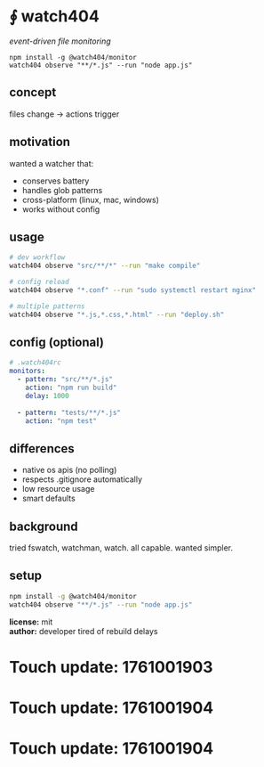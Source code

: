 # ∮ watch404

*event-driven file monitoring*

```
npm install -g @watch404/monitor
watch404 observe "**/*.js" --run "node app.js"
```

## concept
files change → actions trigger

## motivation
wanted a watcher that:
- conserves battery
- handles glob patterns
- cross-platform (linux, mac, windows)
- works without config

## usage
```bash
# dev workflow
watch404 observe "src/**/*" --run "make compile"

# config reload
watch404 observe "*.conf" --run "sudo systemctl restart nginx"

# multiple patterns
watch404 observe "*.js,*.css,*.html" --run "deploy.sh"
```

## config (optional)
```yaml
# .watch404rc
monitors:
  - pattern: "src/**/*.js"
    action: "npm run build"
    delay: 1000
    
  - pattern: "tests/**/*.js"
    action: "npm test"
```
    
## differences
- native os apis (no polling)
- respects .gitignore automatically
- low resource usage
- smart defaults

## background
tried fswatch, watchman, watch. all capable.
wanted simpler.

## setup
```bash
npm install -g @watch404/monitor
watch404 observe "**/*.js" --run "node app.js"
```

**license:** mit  
**author:** developer tired of rebuild delays

# Touch update: 1761001903

# Touch update: 1761001904

# Touch update: 1761001904
